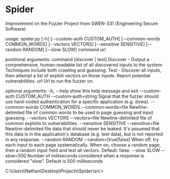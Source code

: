 # Spider
Improvement on the Fuzzer Project from SWEN-331 (Engineering Secure Software)

usage: spider.py [-h] [--custom-auth CUSTOM_AUTH]
                 [--common-words COMMON_WORDS] [--vectors VECTORS]
                 [--sensitive SENSITIVE] [--random RANDOM] [--slow SLOW]
                 command url

positional arguments:
  command               [discover | test] Discover - Output a comprehensive,
                        human-readable list of all discovered inputs to the
                        system. Techniques include both crawling and guessing.
                        Test - Discover all inputs, then attempt a list of
                        exploit vectors on those inputs. Report potential
                        vulnerabilities.
  url                   Url to run the fuzzer on.

optional arguments:
  -h, --help            show this help message and exit
  --custom-auth CUSTOM_AUTH
                        --custom-auth=string Signal that the fuzzer should use
                        hard-coded authentication for a specific application
                        (e.g. dvwa).
  --common-words COMMON_WORDS
                        --common-words=file Newline-delimited file of common
                        words to be used in page guessing and input guessing.
  --vectors VECTORS     --vectors=file Newline-delimited file of common
                        exploits to vulnerabilities.
  --sensitive SENSITIVE
                        --sensitive=file Newline-delimited file data that
                        should never be leaked. It's assumed that this data is
                        in the application's database (e.g. test data), but is
                        not reported in any response.
  --random RANDOM       --random=[true|false] When off, try each input to each
                        page systematically. When on, choose a random page,
                        then a random input field and test all vectors.
                        Default: false.
  --slow SLOW           --slow=500 Number of milliseconds considered when a
                        response is considered "slow". Default is 500
                        milliseconds

C:\Users\Nathan\Desktop\Projects\Spider\src>
